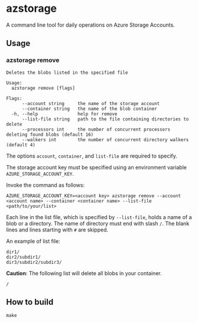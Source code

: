 # azstorage

A command line tool for daily operations on Azure Storage Accounts.

## Usage

### azstorage remove

```
Deletes the blobs listed in the specified file

Usage:
  azstorage remove [flags]

Flags:
      --account string     the name of the storage account
      --container string   the name of the blob container
  -h, --help               help for remove
      --list-file string   path to the file containing directories to delete
      --processors int     the number of concurrent processors deleting found blobs (default 16)
      --walkers int        the number of concurrent directory walkers (default 4)
```

The options `account`, `container`, and `list-file` are required to specify.

The storage account key must be specified using an environment variable `AZURE_STORAGE_ACCOUNT_KEY`.

Invoke the command as follows:
```
AZURE_STORAGE_ACCOUNT_KEY=<account key> azstorage remove --account <account name> --container <container name> --list-file <path/to/your/list>
```

Each line in the list file, which is specified by `--list-file`, holds a name of a blob or a directory.
The name of directory must end with slash `/`.
The blank lines and lines starting with `#` are skipped.

An example of list file:
```
dir1/
dir2/subdir1/
dir3/subdir2/subdir3/
```

**Caution**: The following list will delete all blobs in your container.
```
/
```

## How to build

```
make
```

